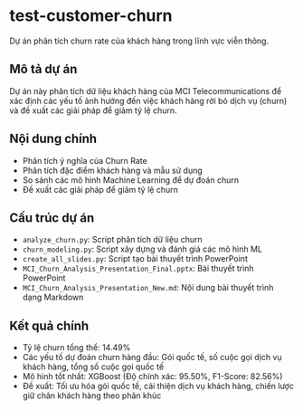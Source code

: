 # test-customer-churn

Dự án phân tích churn rate của khách hàng trong lĩnh vực viễn thông.

## Mô tả dự án

Dự án này phân tích dữ liệu khách hàng của MCI Telecommunications để xác định các yếu tố ảnh hưởng đến việc khách hàng rời bỏ dịch vụ (churn) và đề xuất các giải pháp để giảm tỷ lệ churn.

## Nội dung chính

- Phân tích ý nghĩa của Churn Rate
- Phân tích đặc điểm khách hàng và mẫu sử dụng
- So sánh các mô hình Machine Learning để dự đoán churn
- Đề xuất các giải pháp để giảm tỷ lệ churn

## Cấu trúc dự án

- `analyze_churn.py`: Script phân tích dữ liệu churn
- `churn_modeling.py`: Script xây dựng và đánh giá các mô hình ML
- `create_all_slides.py`: Script tạo bài thuyết trình PowerPoint
- `MCI_Churn_Analysis_Presentation_Final.pptx`: Bài thuyết trình PowerPoint
- `MCI_Churn_Analysis_Presentation_New.md`: Nội dung bài thuyết trình dạng Markdown

## Kết quả chính

- Tỷ lệ churn tổng thể: 14.49%
- Các yếu tố dự đoán churn hàng đầu: Gói quốc tế, số cuộc gọi dịch vụ khách hàng, tổng số cuộc gọi quốc tế
- Mô hình tốt nhất: XGBoost (Độ chính xác: 95.50%, F1-Score: 82.56%)
- Đề xuất: Tối ưu hóa gói quốc tế, cải thiện dịch vụ khách hàng, chiến lược giữ chân khách hàng theo phân khúc
